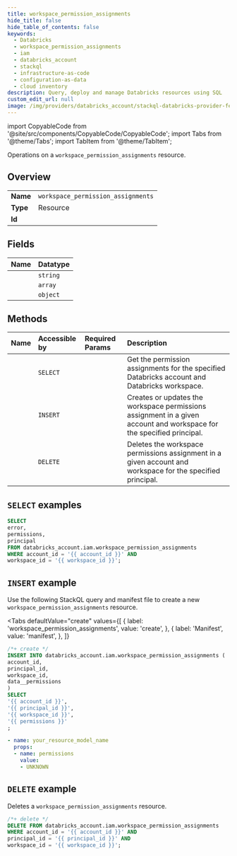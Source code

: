 ```yaml
---
title: workspace_permission_assignments
hide_title: false
hide_table_of_contents: false
keywords:
  - Databricks
  - workspace_permission_assignments
  - iam
  - databricks_account
  - stackql
  - infrastructure-as-code
  - configuration-as-data
  - cloud inventory
description: Query, deploy and manage Databricks resources using SQL
custom_edit_url: null
image: /img/providers/databricks_account/stackql-databricks-provider-featured-image.png
---
```


import CopyableCode from '@site/src/components/CopyableCode/CopyableCode';
import Tabs from '@theme/Tabs';
import TabItem from '@theme/TabItem';

Operations on a <code>workspace_permission_assignments</code> resource.  

## Overview
<table><tbody>
<tr><td><b>Name</b></td><td><code>workspace_permission_assignments</code></td></tr>
<tr><td><b>Type</b></td><td>Resource</td></tr>
<tr><td><b>Id</b></td><td><CopyableCode code="databricks_account.iam.workspace_permission_assignments" /></td></tr>
</tbody></table>

## Fields
| Name | Datatype |
|:-----|:---------|
| <CopyableCode code="error" /> | `string` |
| <CopyableCode code="permissions" /> | `array` |
| <CopyableCode code="principal" /> | `object` |

## Methods
| Name | Accessible by | Required Params | Description |
|:-----|:--------------|:----------------|:------------|
| <CopyableCode code="list" /> | `SELECT` | <CopyableCode code="account_id, workspace_id" /> | Get the permission assignments for the specified Databricks account and Databricks workspace. |
| <CopyableCode code="createorupdate" /> | `INSERT` | <CopyableCode code="account_id, principal_id, workspace_id" /> | Creates or updates the workspace permissions assignment in a given account and workspace for the specified principal. |
| <CopyableCode code="delete" /> | `DELETE` | <CopyableCode code="account_id, principal_id, workspace_id" /> | Deletes the workspace permissions assignment in a given account and workspace for the specified principal. |

## `SELECT` examples

```sql
SELECT
error,
permissions,
principal
FROM databricks_account.iam.workspace_permission_assignments
WHERE account_id = '{{ account_id }}' AND
workspace_id = '{{ workspace_id }}';
```

## `INSERT` example

Use the following StackQL query and manifest file to create a new <code>workspace_permission_assignments</code> resource.

<Tabs
    defaultValue="create"
    values={[
        { label: 'workspace_permission_assignments', value: 'create', },
        { label: 'Manifest', value: 'manifest', },
    ]}
>
<TabItem value="create">

```sql
/*+ create */
INSERT INTO databricks_account.iam.workspace_permission_assignments (
account_id,
principal_id,
workspace_id,
data__permissions
)
SELECT 
'{{ account_id }}',
'{{ principal_id }}',
'{{ workspace_id }}',
'{{ permissions }}'
;
```

</TabItem>
<TabItem value="manifest">

```yaml
- name: your_resource_model_name
  props:
  - name: permissions
    value:
    - UNKNOWN

```

</TabItem>
</Tabs>

## `DELETE` example

Deletes a <code>workspace_permission_assignments</code> resource.

```sql
/*+ delete */
DELETE FROM databricks_account.iam.workspace_permission_assignments
WHERE account_id = '{{ account_id }}' AND
principal_id = '{{ principal_id }}' AND
workspace_id = '{{ workspace_id }}';
```
